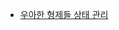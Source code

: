 - [우아한 형제들 상태 관리](https://medium.com/@rlghks3004/%EB%A6%AC%EC%95%A1%ED%8A%B8-%EC%95%84%ED%82%A4%ED%85%8D%EC%B2%98-b4860a801d51)